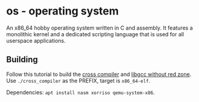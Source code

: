 # os - operating system

An x86_64 hobby operating system written in C and assembly. It features a monolithic kernel and a dedicated scripting language that is used for all userspace applications.

## Building

Follow this tutorial to build the [cross compiler](https://wiki.osdev.org/GCC_Cross-Compiler)
and [libgcc without red zone](https://wiki.osdev.org/Libgcc_without_red_zone).
Use `./cross_compiler` as the PREFIX, target is `x86_64-elf`.

Dependencies: `apt install nasm xorriso qemu-system-x86`.

